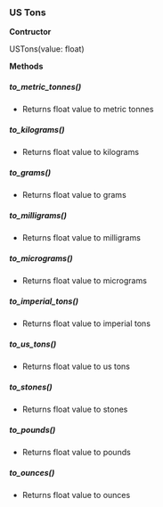 ### US Tons
**Contructor**

USTons(value: float)

**Methods**
##### to_metric_tonnes()
  - Returns float value to metric tonnes
##### to_kilograms()
-  Returns float value to kilograms
##### to_grams()
-  Returns float value to grams
##### to_milligrams()
-  Returns float value to milligrams
##### to_micrograms()
-  Returns float value to micrograms
##### to_imperial_tons()
-  Returns float value to imperial tons
##### to_us_tons()
-  Returns float value to us tons
##### to_stones()
-  Returns float value to stones
##### to_pounds()
-  Returns float value to pounds
##### to_ounces()
-  Returns float value to ounces